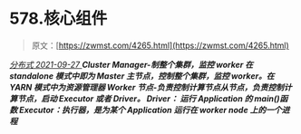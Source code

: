 <!--yml
category: 未分类
date: 0001-01-01 00:00:00
--->

# 578.核心组件

> 原文：[https://zwmst.com/4265.html](https://zwmst.com/4265.html)

   [ *分布式* ](https://zwmst.com/%e5%88%86%e5%b8%83%e5%bc%8f)*[ <time datetime="2021-09-28T00:47:43+08:00"> 2021-09-27 </time> ](https://zwmst.com/4265.html)  **Cluster Manager-制整个集群，监控 worker
在 standalone 模式中即为 Master 主节点，控制整个集群，监控 worker。在 YARN 模式中为资源管理器
Worker 节点-负责控制计算节点从节点，负责控制计算节点，启动 Executor 或者 Driver。
Driver： 运行 Application 的 main()函数
Executor：执行器，是为某个 Application 运行在 worker node 上的一个进程***